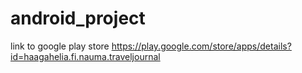 # android_project


link to google play store
https://play.google.com/store/apps/details?id=haagahelia.fi.nauma.traveljournal
